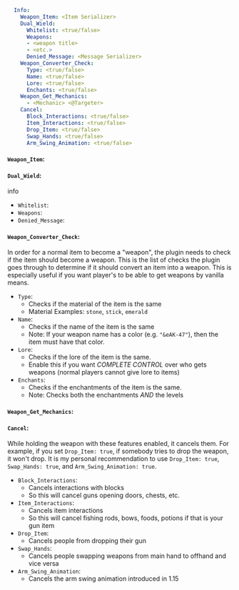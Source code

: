 ```yaml
  Info:
    Weapon_Item: <Item Serializer>
    Dual_Wield:
      Whitelist: <true/false>
      Weapons:
      - <weapon title>
      - <etc.>
      Denied_Message: <Message Serializer>
    Weapon_Converter_Check:
      Type: <true/false>
      Name: <true/false>
      Lore: <true/false>
      Enchants: <true/false>
    Weapon_Get_Mechanics:
      - <Mechanic> <@Targeter>
    Cancel:
      Block_Interactions: <true/false>
      Item_Interactions: <true/false>
      Drop_Item: <true/false>
      Swap_Hands: <true/false>
      Arm_Swing_Animation: <true/false>
```
#### `Weapon_Item`:


#### `Dual_Wield`:
info
  
  * `Whitelist`: 
  * `Weapons`: 
  * `Denied_Message`:

#### `Weapon_Converter_Check`:
In order for a normal item to become a "weapon", the plugin needs to check if the item should become a weapon. This
is the list of checks the plugin goes through to determine if it should convert an item into a weapon. This is
especially useful if you want player's to be able to get weapons by vanilla means.
  
  * `Type`: 
    * Checks if the material of the item is the same
    * Material Examples: `stone`, `stick`, `emerald`
  * `Name`:
    * Checks if the name of the item is the same
    * Note: If your weapon name has a color (e.g. `"&eAK-47"`), then the item must have that color.
  * `Lore`:
    * Checks if the lore of the item is the same. 
    * Enable this if you want *COMPLETE CONTROL* over who gets weapons (normal players cannot give lore to items)
  * `Enchants`:
    * Checks if the enchantments of the item is the same.
    * Note: Checks both the enchantments *AND* the levels

#### `Weapon_Get_Mechanics`:

#### `Cancel`:
While holding the weapon with these features enabled, it cancels them. For example, if you set
`Drop_Item: true`, if somebody tries to drop the weapon, it won't drop. It is my personal
recommendation to use `Drop_Item: true`, `Swap_Hands: true`, and `Arm_Swing_Animation: true`.

  * `Block_Interactions`:
    * Cancels interactions with blocks
    * So this will cancel guns opening doors, chests, etc.
  * `Item_Interactions`:
    * Cancels item interactions
    * So this will cancel fishing rods, bows, foods, potions if that is your gun item
  * `Drop_Item`:
    * Cancels people from dropping their gun
  * `Swap_Hands`:
    * Cancels people swapping weapons from main hand to offhand and vice versa
  * `Arm_Swing_Animation`:
    * Cancels the arm swing animation introduced in 1.15